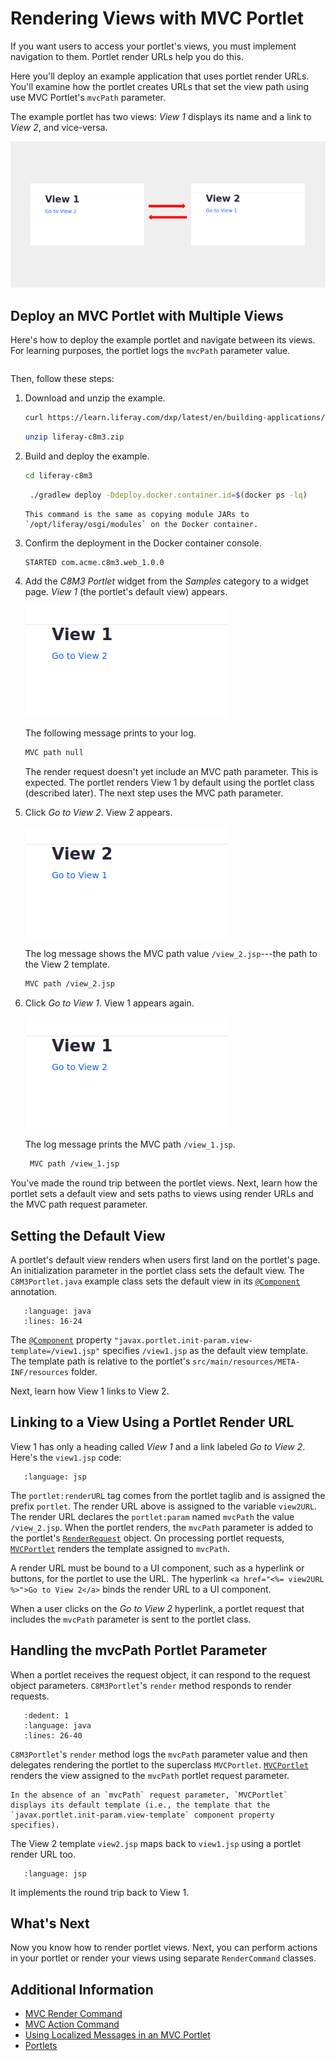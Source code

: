 # Rendering Views with MVC Portlet

If you want users to access your portlet's views, you must implement navigation to them. Portlet render URLs help you do this.

Here you'll deploy an example application that uses portlet render URLs. You'll examine how the portlet creates URLs that set the view path using use MVC Portlet's `mvcPath` parameter.

The example portlet has two views: *View 1* displays its name and a link to *View 2*, and vice-versa.

![Here is View 1.](./rendering-views-with-mvc-portlet/images/01.png)

## Deploy an MVC Portlet with Multiple Views

Here's how to deploy the example portlet and navigate between its views. For learning purposes, the portlet logs the `mvcPath` parameter value.

```{include} /_snippets/run-liferay.md
```

Then, follow these steps:

1. Download and unzip the example.

   ```bash
   curl https://learn.liferay.com/dxp/latest/en/building-applications/developing-a-java-web-application/using-mvc/liferay-c8m3.zip -O
   ```

   ```bash
   unzip liferay-c8m3.zip
   ```

1. Build and deploy the example.

    ```bash
    cd liferay-c8m3
    ```

    ```bash
     ./gradlew deploy -Ddeploy.docker.container.id=$(docker ps -lq)
    ```

    ```{note}
    This command is the same as copying module JARs to `/opt/liferay/osgi/modules` on the Docker container.
    ```

1. Confirm the deployment in the Docker container console.

    ```bash
    STARTED com.acme.c8m3.web_1.0.0
    ```

1. Add the *C8M3 Portlet* widget from the *Samples* category to a widget page. *View 1* (the portlet's default view) appears.

    ![You've added View 1 to a page.](./rendering-views-with-mvc-portlet/images/02.png)

    The following message prints to your log.

    ```bash
    MVC path null
    ```

    The render request doesn't yet include an MVC path parameter. This is expected. The portlet renders View 1 by default using the portlet class (described later). The next step uses the MVC path parameter.

1. Click *Go to View 2*. View 2 appears.

    ![You navigated to View 2.](./rendering-views-with-mvc-portlet/images/03.png)

    The log message shows the MVC path value `/view_2.jsp`---the path to the View 2 template.

    ```bash
    MVC path /view_2.jsp
    ```

1. Click *Go to View 1*. View 1 appears again.

   ![You navigated back to View 1.](./rendering-views-with-mvc-portlet/images/04.png)

   The log message prints the MVC path `/view_1.jsp`.

   ```bash
    MVC path /view_1.jsp
   ```

You've made the round trip between the portlet views. Next, learn how the portlet sets a default view and sets paths to views using render URLs and the MVC path request parameter.

## Setting the Default View

A portlet's default view renders when users first land on the portlet's page. An initialization parameter in the portlet class sets the default view. The `C8M3Portlet.java` example class sets the default view in its [`@Component`](https://osgi.org/javadoc/r6/residential/org/osgi/service/component/annotations/Component.html) annotation.

```{literalinclude} ./rendering-views-with-mvc-portlet/resources/liferay-c8m3.zip/c8m3-web/src/main/java/com/acme/c8m3/web/internal/portlet/C8M3Portlet.java
   :language: java
   :lines: 16-24
```

The [`@Component`](https://osgi.org/javadoc/r6/residential/org/osgi/service/component/annotations/Component.html) property `"javax.portlet.init-param.view-template=/view1.jsp"` specifies `/view1.jsp` as the default view template. The template path is relative to the portlet's `src/main/resources/META-INF/resources` folder.

Next, learn how View 1 links to View 2.

## Linking to a View Using a Portlet Render URL

View 1 has only a heading called *View 1* and a link labeled *Go to View 2*. Here's the `view1.jsp` code:

```{literalinclude} ./rendering-views-with-mvc-portlet/resources/liferay-c8m3.zip/c8m3-web/src/main/resources/META-INF/resources/view_1.jsp
   :language: jsp
```

The `portlet:renderURL` tag comes from the portlet taglib and is assigned the prefix `portlet`. The render URL above is assigned to the variable `view2URL`. The render URL declares the `portlet:param` named `mvcPath` the value `/view_2.jsp`. When the portlet renders, the `mvcPath` parameter is added to the portlet's [`RenderRequest`](https://docs.liferay.com/portlet-api/2.0/javadocs/javax/portlet/RenderRequest.html) object. On processing portlet requests, [`MVCPortlet`](https://github.com/liferay/liferay-portal/blob/[$LIFERAY_LEARN_PORTAL_GIT_TAG$]/portal-kernel/src/com/liferay/portal/kernel/portlet/bridges/mvc/MVCPortlet.java) renders the template assigned to `mvcPath`.

A render URL must be bound to a UI component, such as a hyperlink or buttons, for the portlet to use the URL. The hyperlink `<a href="<%= view2URL %>">Go to View 2</a>` binds the render URL to a UI component.

When a user clicks on the *Go to View 2* hyperlink, a portlet request that includes the `mvcPath` parameter is sent to the portlet class.

## Handling the mvcPath Portlet Parameter

When a portlet receives the request object, it can respond to the request object parameters. `C8M3Portlet`'s `render` method responds to render requests.

```{literalinclude} ./rendering-views-with-mvc-portlet/resources/liferay-c8m3.zip/c8m3-web/src/main/java/com/acme/c8m3/web/internal/portlet/C8M3Portlet.java
   :dedent: 1
   :language: java
   :lines: 26-40
```

`C8M3Portlet`'s `render` method logs the `mvcPath` parameter value and then delegates rendering the portlet to the superclass `MVCPortlet`. [`MVCPortlet`](https://github.com/liferay/liferay-portal/blob/[$LIFERAY_LEARN_PORTAL_GIT_TAG$]/portal-kernel/src/com/liferay/portal/kernel/portlet/bridges/mvc/MVCPortlet.java) renders the view assigned to the `mvcPath` portlet request parameter.

```{note}
In the absence of an `mvcPath` request parameter, `MVCPortlet` displays its default template (i.e., the template that the `javax.portlet.init-param.view-template` component property specifies).
```

The View 2 template `view2.jsp` maps back to `view1.jsp` using a portlet render URL too.

```{literalinclude} ./rendering-views-with-mvc-portlet/resources/liferay-c8m3.zip/c8m3-web/src/main/resources/META-INF/resources/view_2.jsp
   :language: jsp
```

It implements the round trip back to View 1.

## What's Next

Now you know how to render portlet views. Next, you can perform actions in your portlet or render your views using separate `RenderCommand` classes.

## Additional Information

* [MVC Render Command](./mvc-render-command.md)
* [MVC Action Command](./mvc-action-command.md)
* [Using Localized Messages in an MVC Portlet](./using-localized-messages-in-an-mvc-portlet.md)
* [Portlets](../reference/portlets.md)
